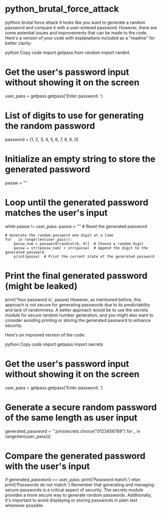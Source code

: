 # python_brutal_force_attack
pytthon brutal force attack
It looks like you want to generate a random password and compare it with a user-entered password. However, there are some potential issues and improvements that can be made to the code. Here's a version of your code with explanations included as a "readme" for better clarity:

python
Copy code
import getpass
from random import randint

# Get the user's password input without showing it on the screen
user_pass = getpass.getpass('Enter password: ')

# List of digits to use for generating the random password
password = [1, 2, 3, 4, 5, 6, 7, 8, 9, 0]

# Initialize an empty string to store the generated password
passw = ""

# Loop until the generated password matches the user's input
while passw != user_pass:
    passw = ""  # Reset the generated password
    
    # Generate the random password one digit at a time
    for _ in range(len(user_pass)):
        passw_num = password[randint(0, 9)]  # Choose a random digit
        passw = str(passw_num) + str(passw)  # Append the digit to the generated password
        print(passw)  # Print the current state of the generated password

# Print the final generated password (might be leaked)
print('Your password is', passw)
However, as mentioned before, this approach is not secure for generating passwords due to its predictability and lack of randomness. A better approach would be to use the secrets module for secure random number generation, and you might also want to consider avoiding printing or storing the generated password to enhance security.

Here's an improved version of the code:

python
Copy code
import getpass
import secrets

# Get the user's password input without showing it on the screen
user_pass = getpass.getpass('Enter password: ')

# Generate a secure random password of the same length as user input
generated_password = ''.join(secrets.choice("0123456789") for _ in range(len(user_pass)))

# Compare the generated password with the user's input
if generated_password == user_pass:
    print('Password match.')
else:
    print('Passwords do not match.')
Remember that generating and managing secure passwords is a critical aspect of security. The secrets module provides a more secure way to generate random passwords. Additionally, it's important to avoid displaying or storing passwords in plain text whenever possible.

